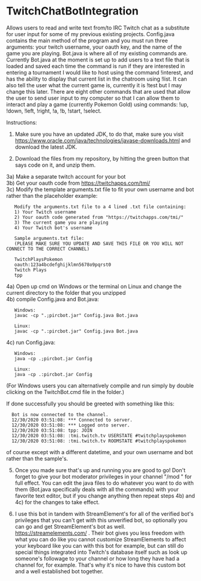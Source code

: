 # TwitchChatBotIntegration
Allows users to read and write text from/to IRC Twitch chat as a substitute for user input for some of my previous existing projects. Config.java contains the main method of the program and you must run three arguments: your twitch username, your oauth key, and the name of the game you are playing. Bot.java is where all of my existing commands are. Currently Bot.java at the moment is set up to add users to a text file that is loaded and saved each time the command is run if they are interested in entering a tournament I would like to host using the command !interest, and has the ability to display that current list in the chatroom using !list. It can also tell the user what the current game is, currently it is !test but I may change this later. There are eight other commands that are used that allow the user to send user input to my computer so that I can allow them to interact and play a game (currently Pokemon Gold) using commands: !up, !down, !left, !right, !a, !b, !start, !select.


Instructions: 
1) Make sure you have an updated JDK, to do that, make sure you visit https://www.oracle.com/java/technologies/javase-downloads.html and download the latest JDK.

2) Download the files from my repository, by hitting the green button that says code on it, and unzip them.

3a) Make a separate twitch account for your bot\
3b) Get your oauth code from https://twitchapps.com/tmi/ \
3c) Modify the template arguments.txt file to fit your own username and bot rather than the placeholder example: 


       Modify the arguments.txt file to a 4 lined .txt file containing:
       1) Your Twitch username
       2) Your oauth code generated from "https://twitchapps.com/tmi/"
       3) The current game you are playing
       4) Your Twitch bot's username

       Sample arguments.txt file: 
       (PLEASE MAKE SURE YOU UPDATE AND SAVE THIS FILE OR YOU WILL NOT CONNECT TO THE CORRECT CHANNEL)

       TwitchPlaysPokemon
       oauth:123a4bcdefghijklmn5678o9pqrst0
       Twitch Plays
       tpp

4a) Open up cmd on Windows or the terminal on Linux and change the current directory to the folder that you unzipped \
4b) compile Config.java and Bot.java:

       Windows:
       javac -cp ".;pircbot.jar" Config.java Bot.java
       
       Linux:
       javac -cp ".:pircbot.jar" Config.java Bot.java

4c) run Config.java:

       Windows:
       java -cp .;pircbot.jar Config
       
       Linux:
       java -cp .:pircbot.jar Config

(For Windows users you can alternatively compile and run simply by double clicking on the TwitchBot.cmd file in the folder.)

If done successfully you should be greeted with something like this:

      Bot is now connected to the channel.
      12/30/2020 03:51:08: *** Connected to server.
      12/30/2020 03:51:08: *** Logged onto server.
      12/30/2020 03:51:08: tpp: JOIN
      12/30/2020 03:51:08: :tmi.twitch.tv USERSTATE #twitchplayspokemon
      12/30/2020 03:51:08: :tmi.twitch.tv ROOMSTATE #twitchplayspokemon

of course except with a different datetime, and your own username and bot rather than the sample's.


5) Once you made sure that's up and running you are good to go! Don't forget to give your bot moderator privileges in your channel "/mod <botname>" for full effect. You can edit the java files to do whatever you want to do with them (Bot.java specifically deals with all the commands) with your favorite text editor, but if you change anything then repeat steps 4b) and 4c) for the changes to take effect. 

6) I use this bot in tandem with StreamElement's for all of the verified bot's privileges that you can't get with this unverified bot, so optionally you can go and get StreamElement's bot as well. https://streamelements.com/ . Their bot gives you less freedom with what you can do like you cannot customize StreamElements to affect your keyboard like you can with this bot for example, but can still do special things integrated into Twitch's database itself such as look up someone's followage to your channel or how long they have had a channel for, for example. That's why it's nice to have this custom bot and a well established bot together.
